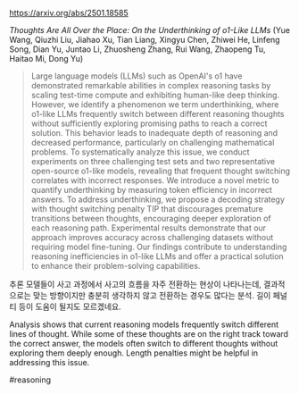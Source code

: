 https://arxiv.org/abs/2501.18585

*Thoughts Are All Over the Place: On the Underthinking of o1-Like LLMs* (Yue Wang, Qiuzhi Liu, Jiahao Xu, Tian Liang, Xingyu Chen, Zhiwei He, Linfeng Song, Dian Yu, Juntao Li, Zhuosheng Zhang, Rui Wang, Zhaopeng Tu, Haitao Mi, Dong Yu)

> Large language models (LLMs) such as OpenAI's o1 have demonstrated remarkable abilities in complex reasoning tasks by scaling test-time compute and exhibiting human-like deep thinking. However, we identify a phenomenon we term underthinking, where o1-like LLMs frequently switch between different reasoning thoughts without sufficiently exploring promising paths to reach a correct solution. This behavior leads to inadequate depth of reasoning and decreased performance, particularly on challenging mathematical problems. To systematically analyze this issue, we conduct experiments on three challenging test sets and two representative open-source o1-like models, revealing that frequent thought switching correlates with incorrect responses. We introduce a novel metric to quantify underthinking by measuring token efficiency in incorrect answers. To address underthinking, we propose a decoding strategy with thought switching penalty TIP that discourages premature transitions between thoughts, encouraging deeper exploration of each reasoning path. Experimental results demonstrate that our approach improves accuracy across challenging datasets without requiring model fine-tuning. Our findings contribute to understanding reasoning inefficiencies in o1-like LLMs and offer a practical solution to enhance their problem-solving capabilities.

추론 모델들이 사고 과정에서 사고의 흐름을 자주 전환하는 현상이 나타나는데, 결과적으로는 맞는 방향이지만 충분히 생각하지 않고 전환하는 경우도 많다는 분석. 길이 페널티 등이 도움이 될지도 모르겠네요.

Analysis shows that current reasoning models frequently switch different lines of thought. While some of these thoughts are on the right track toward the correct answer, the models often switch to different thoughts without exploring them deeply enough. Length penalties might be helpful in addressing this issue.

#reasoning 
